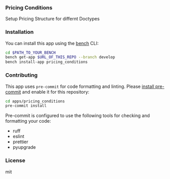 ### Pricing Conditions

Setup Pricing Structure for differnt Doctypes

### Installation

You can install this app using the [bench](https://github.com/frappe/bench) CLI:

```bash
cd $PATH_TO_YOUR_BENCH
bench get-app $URL_OF_THIS_REPO --branch develop
bench install-app pricing_conditions
```

### Contributing

This app uses `pre-commit` for code formatting and linting. Please [install pre-commit](https://pre-commit.com/#installation) and enable it for this repository:

```bash
cd apps/pricing_conditions
pre-commit install
```

Pre-commit is configured to use the following tools for checking and formatting your code:

- ruff
- eslint
- prettier
- pyupgrade

### License

mit
